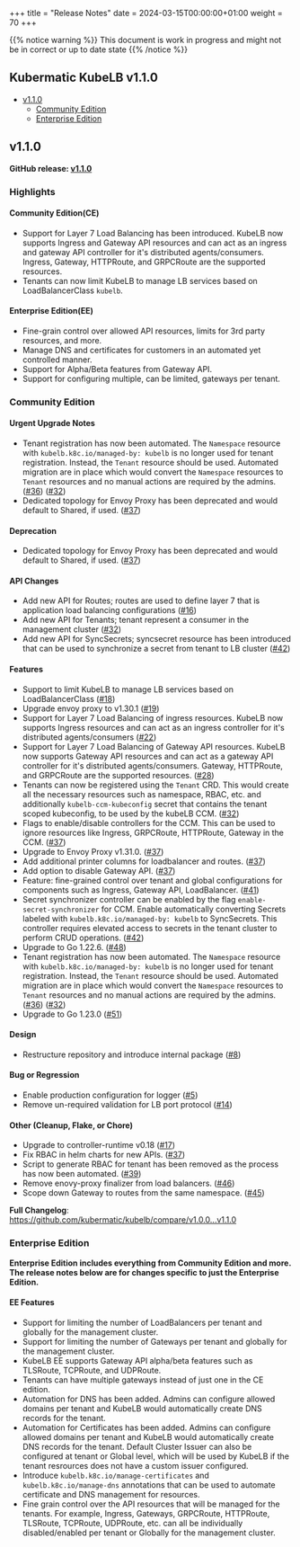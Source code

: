 +++
title = "Release Notes"
date = 2024-03-15T00:00:00+01:00
weight = 70
+++

{{% notice warning %}}
This document is work in progress and might not be in correct or up to date state
{{% /notice %}}

## Kubermatic KubeLB v1.1.0

- [v1.1.0](#v110)
  - [Community Edition](#community-edition)
  - [Enterprise Edition](#enterprise-edition)

## v1.1.0

**GitHub release: [v1.1.0](https://github.com/kubermatic/kubelb/releases/tag/v1.1.0)**

### Highlights

#### Community Edition(CE)

- Support for Layer 7 Load Balancing has been introduced. KubeLB now supports Ingress and Gateway API resources and can act as an ingress and gateway API controller for it's distributed agents/consumers. Ingress, Gateway, HTTPRoute, and GRPCRoute are the supported resources.
- Tenants can now limit KubeLB to manage LB services based on LoadBalancerClass `kubelb`.

#### Enterprise Edition(EE)

- Fine-grain control over allowed API resources, limits for 3rd party resources, and more.
- Manage DNS and certificates for customers in an automated yet controlled manner.
- Support for Alpha/Beta features from Gateway API.
- Support for configuring multiple, can be limited, gateways per tenant.

### Community Edition

#### Urgent Upgrade Notes

- Tenant registration has now been automated. The `Namespace` resource with `kubelb.k8c.io/managed-by: kubelb` is no longer used for tenant registration. Instead, the `Tenant` resource should be used. Automated migration are in place which would convert the `Namespace` resources to `Tenant` resources and no manual actions are required by the admins. ([#36](https://github.com/kubermatic/kubelb/pull/36)) ([#32](https://github.com/kubermatic/kubelb/pull/32))
- Dedicated topology for Envoy Proxy has been deprecated and would default to Shared, if used. ([#37](https://github.com/kubermatic/kubelb/pull/37))

#### Deprecation

- Dedicated topology for Envoy Proxy has been deprecated and would default to Shared, if used. ([#37](https://github.com/kubermatic/kubelb/pull/37))

#### API Changes

- Add new API for Routes; routes are used to define layer 7 that is application load balancing configurations ([#16](https://github.com/kubermatic/kubelb/pull/16))
- Add new API for Tenants; tenant represent a consumer in the management cluster ([#32](https://github.com/kubermatic/kubelb/pull/32))
- Add new API for SyncSecrets; syncsecret resource has been introduced that can be used to synchronize a secret from tenant to LB cluster ([#42](https://github.com/kubermatic/kubelb/pull/42))

#### Features

- Support to limit KubeLB to manage LB services based on LoadBalancerClass ([#18](https://github.com/kubermatic/kubelb/pull/18))
- Upgrade envoy proxy to v1.30.1 ([#19](https://github.com/kubermatic/kubelb/pull/19))
- Support for Layer 7 Load Balancing of ingress resources. KubeLB now supports Ingress resources and can act as an ingress controller for it's distributed agents/consumers ([#22](https://github.com/kubermatic/kubelb/pull/22))
- Support for Layer 7 Load Balancing of Gateway API resources. KubeLB now supports Gateway API resources and can act as a gateway API controller for it's distributed agents/consumers. Gateway, HTTPRoute, and GRPCRoute are the supported resources. ([#28](https://github.com/kubermatic/kubelb/pull/28))
- Tenants can now be registered using the `Tenant` CRD. This would create all the necessary resources such as namespace, RBAC, etc. and additionally `kubelb-ccm-kubeconfig` secret that contains the tenant scoped kubeconfig, to be used by the kubeLB CCM. ([#32](https://github.com/kubermatic/kubelb/pull/32))
- Flags to enable/disable controllers for the CCM. This can be used to ignore resources like Ingress, GRPCRoute, HTTPRoute, Gateway in the CCM. ([#37](https://github.com/kubermatic/kubelb/pull/37))
- Upgrade to Envoy Proxy v1.31.0. ([#37](https://github.com/kubermatic/kubelb/pull/37))
- Add additional printer columns for loadbalancer and routes. ([#37](https://github.com/kubermatic/kubelb/pull/37))
- Add option to disable Gateway API. ([#37](https://github.com/kubermatic/kubelb/pull/37))
- Feature: fine-grained control over tenant and global configurations for components such as Ingress, Gateway API, LoadBalancer. ([#41](https://github.com/kubermatic/kubelb/pull/41))
- Secret synchronizer controller can be enabled by the flag `enable-secret-synchronizer` for CCM. Enable automatically converting Secrets labeled with `kubelb.k8c.io/managed-by: kubelb` to SyncSecrets.  This controller requires elevated access to secrets in the tenant cluster to perform CRUD operations. ([#42](https://github.com/kubermatic/kubelb/pull/42))
- Upgrade to Go 1.22.6. ([#48](https://github.com/kubermatic/kubelb/pull/48))
- Tenant registration has now been automated. The `Namespace` resource with `kubelb.k8c.io/managed-by: kubelb` is no longer used for tenant registration. Instead, the `Tenant` resource should be used. Automated migration are in place which would convert the `Namespace` resources to `Tenant` resources and no manual actions are required by the admins. ([#36](https://github.com/kubermatic/kubelb/pull/36)) ([#32](https://github.com/kubermatic/kubelb/pull/32))
- Upgrade to Go 1.23.0 ([#51](https://github.com/kubermatic/kubelb/pull/51))

#### Design

- Restructure repository and introduce internal package ([#8](https://github.com/kubermatic/kubelb/pull/8))

#### Bug or Regression

- Enable production configuration for logger ([#5](https://github.com/kubermatic/kubelb/pull/5))
- Remove un-required validation for LB port protocol ([#14](https://github.com/kubermatic/kubelb/pull/14))

#### Other (Cleanup, Flake, or Chore)

- Upgrade to controller-runtime v0.18 ([#17](https://github.com/kubermatic/kubelb/pull/17))
- Fix RBAC in helm charts for new APIs. ([#37](https://github.com/kubermatic/kubelb/pull/37))
- Script to generate RBAC for tenant has been removed as the process has now been automated. ([#39](https://github.com/kubermatic/kubelb/pull/39))
- Remove enovy-proxy finalizer from load balancers. ([#46](https://github.com/kubermatic/kubelb/pull/46))
- Scope down Gateway to routes from the same namespace. ([#45](https://github.com/kubermatic/kubelb/pull/45))

**Full Changelog**: <https://github.com/kubermatic/kubelb/compare/v1.0.0...v1.1.0>

### Enterprise Edition

**Enterprise Edition includes everything from Community Edition and more. The release notes below are for changes specific to just the Enterprise Edition.**

#### EE Features

- Support for limiting the number of LoadBalancers per tenant and globally for the management cluster.
- Support for limiting the number of Gateways per tenant and globally for the management cluster.
- KubeLB EE supports Gateway API alpha/beta features such as TLSRoute, TCPRoute, and UDPRoute.
- Tenants can have multiple gateways instead of just one in the CE edition.
- Automation for DNS has been added. Admins can configure allowed domains per tenant and KubeLB would automatically create DNS records for the tenant.
- Automation for Certificates has been added. Admins can configure allowed domains per tenant and KubeLB would automatically create DNS records for the tenant. Default Cluster Issuer can also be configured at tenant or Global level, which will be used by KubeLB if the tenant resrources does not have a custom issuer configured.
- Introduce `kubelb.k8c.io/manage-certificates` and `kubelb.k8c.io/manage-dns` annotations that can be used to automate certificate and DNS management for resources.
- Fine grain control over the API resources that will be managed for the tenants. For example, Ingress, Gateways, GRPCRoute, HTTPRoute, TLSRoute, TCPRoute, UDPRoute, etc. can all be individually disabled/enabled per tenant or Globally for the management cluster.
